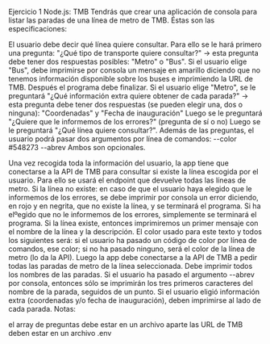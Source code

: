 Ejercicio 1 Node.js: TMB
Tendrás que crear una aplicación de consola para listar las paradas de una línea de metro de TMB. Éstas son las especificaciones:

El usuario debe decir qué línea quiere consultar. Para ello se le hará primero una pregunta: "¿Qué tipo de transporte quiere consultar?" -> esta pregunta debe tener dos respuestas posibles: "Metro" o "Bus".
Si el usuario elige "Bus", debe imprimirse por consola un mensaje en amarillo diciendo que no tenemos información disponible sobre los buses e imprimiendo la URL de TMB. Después el programa debe finalizar.
Si el usuario elige "Metro", se le preguntará "¿Qué información extra quiere obtener de cada parada?" -> esta pregunta debe tener dos respuestas (se pueden elegir una, dos o ninguna): "Coordenadas" y "Fecha de inauguración"
Luego se le preguntará "¿Quiere que le informemos de los errores?" (pregunta de sí o no)
Luego se le preguntará "¿Qué línea quiere consultar?".
Además de las preguntas, el usuario podrá pasar dos argumentos por línea de comandos: --color #548273 --abrev Ambos son opcionales.

Una vez recogida toda la información del usuario, la app tiene que conectarse a la API de TMB para consultar si existe la línea escogida por el usuario. Para ello se usará el endpoint que devuelve todas las líneas de metro.
Si la línea no existe: en caso de que el usuario haya elegido que le informemos de los errores, se debe imprimir por consola un error diciendo, en rojo y en negrita, que no existe la línea, y se terminará el programa. Si ha elºegido que no le informemos de los errores, simplemente se terminará el programa.
Si la línea existe, entonces imprimiremos un primer mensaje con el nombre de la línea y la descripción. El color usado para este texto y todos los siguientes será: si el usuario ha pasado un código de color por línea de comandos, ese color; si no ha pasado ninguno, será el color de la línea de metro (lo da la API).
Luego la app debe conectarse a la API de TMB a pedir todas las paradas de metro de la línea seleccionada.
Debe imprimir todos los nombres de las paradas. Si el usuario ha pasado el argumento --abrev por consola, entonces sólo se imprimirán los tres primeros caracteres del nombre de la parada, seguidos de un punto.
Si el usuario eligió información extra (coordenadas y/o fecha de inauguración), deben imprimirse al lado de cada parada.
Notas:

el array de preguntas debe estar en un archivo aparte
las URL de TMB deben estar en un archivo .env
